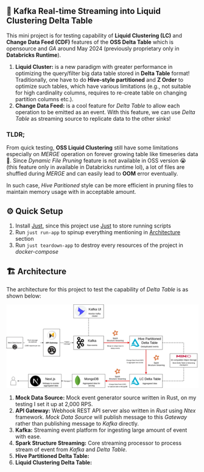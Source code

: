 ## 🚀 Kafka Real-time Streaming into Liquid Clustering Delta Table

This mini project is for testing capability of **Liquid Clustering (LC)** and **Change Data Feed (CDF)** features of the **OSS Delta Table** which is opensource and *GA* around May 2024 (previously proprietary only in **Databricks Runtime**).

1. **Liquid Cluster:** is a new paradigm with greater performance in optimizing the query/filter big data table stored in **Delta Table** format! Traditionally, one have to do **Hive-style partitioned** and **Z Order** to optimize such tables, which have various limitations (e.g., not suitable for high cardinality columns, requires to re-create table on changing partition columns etc.).
2. **Change Data Feed:** is a cool feature for *Delta Table* to allow each operation to be emitted as an event. With this feature, we can use *Delta Table* as streaming source to replicate data to the other sinks!

### TLDR;

From quick testing, **OSS Liquid Clustering** still have some limitations especially on *MERGE* operation on forever growing table like timeseries data 🤔. Since *Dynamic File Pruning* feature is not available in OSS version 😭 (this feature only in available in Databricks runtime lol), a lot of files are shuffled during *MERGE* and can easily lead to **OOM** error eventually.
 
In such case, *Hive Paritioned* style can be more efficient in pruning files to maintain memory usage with in acceptable amount.

## ⚙️ Quick Setup

1. Install [Just], since this project use [Just] to store running scripts
2. Run `just run-app` to spinup everything mentioning in [Architecture] section
3. Run `just teardown-app` to destroy every resources of the project in *docker-compose*


## 🏗️ Architecture

The architecture for this project to test the capability of *Delta Table* is as shown below:

<img src="pics/diagram.webp" width="auto"/>

1. **Mock Data Source:** Mock event generator source written in Rust, on my testing I set it up at 2,000 RPS.
2. **API Gateway:** Webhook REST API server also written in *Rust* using *Ntex* framework. *Mock Data Source* will publish message to this *Gateway* rather than publishing message to *Kafka* directly.
3. **Kafka:** Streaming event platform for ingesting large amount of event with ease.
4. **Spark Structure Streaming:** Core streaming processor to process stream of event from *Kafka* and *Delta Table*.
5. **Hive Partitioned Delta Table:**
5. **Liquid Clustering Delta Table:**


[Just]: https://github.com/casey/just?tab=readme-ov-file#installation
[Architecture]: #architecture